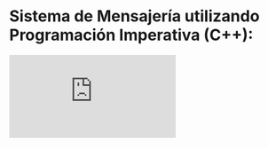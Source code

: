 # Sistema de Mensajería utilizando Programación Imperativa (C++):

![Documentación](https://github.com/SebasCH04/cpp-messaging-system/blob/main/Documentacion.pdf)
